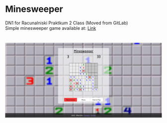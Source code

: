 # Minesweeper
DN1 for Racunalniski Praktkum 2 Class (Moved from GitLab)
</br>
Simple minesweeper game available at: [Link](https://mstih.github.io/minesweeper)
#
![Screenshot](/images/screenshot.png)
